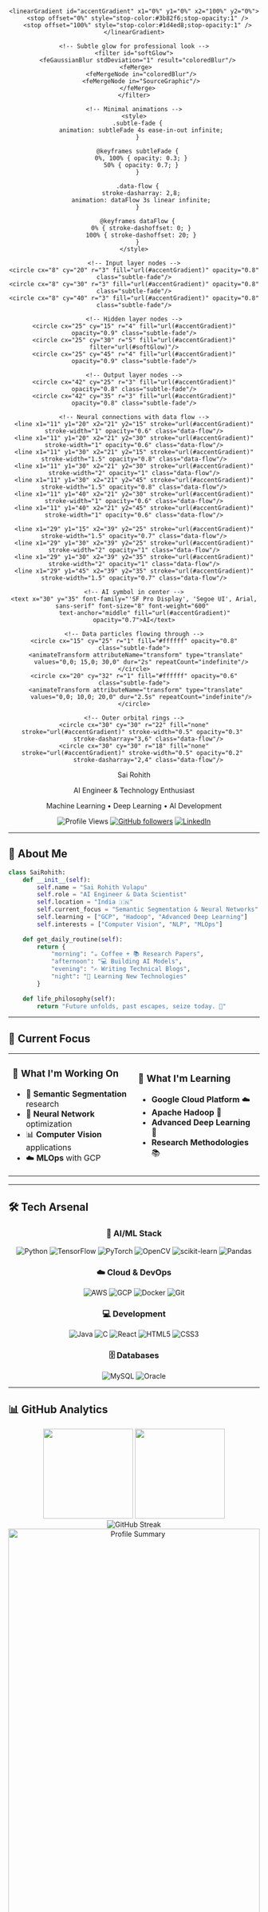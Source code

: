 <div align="center">
<svg width="800" height="200" xmlns="http://www.w3.org/2000/svg">
  <defs>
    <!-- Professional gradient definitions -->
    <linearGradient id="bgGradient" x1="0%" y1="0%" x2="100%" y2="0%">
      <stop offset="0%" style="stop-color:#0f0f0f;stop-opacity:1" />
      <stop offset="100%" style="stop-color:#1a1a1a;stop-opacity:1" />
    </linearGradient>
    
    <linearGradient id="accentGradient" x1="0%" y1="0%" x2="100%" y2="0%">
      <stop offset="0%" style="stop-color:#3b82f6;stop-opacity:1" />
      <stop offset="100%" style="stop-color:#1d4ed8;stop-opacity:1" />
    </linearGradient>
    
    <!-- Subtle glow for professional look -->
    <filter id="softGlow">
      <feGaussianBlur stdDeviation="1" result="coloredBlur"/>
      <feMerge> 
        <feMergeNode in="coloredBlur"/>
        <feMergeNode in="SourceGraphic"/>
      </feMerge>
    </filter>
    
    <!-- Minimal animations -->
    <style>
      .subtle-fade {
        animation: subtleFade 4s ease-in-out infinite;
      }
      
      @keyframes subtleFade {
        0%, 100% { opacity: 0.3; }
        50% { opacity: 0.7; }
      }
      
      .data-flow {
        stroke-dasharray: 2,8;
        animation: dataFlow 3s linear infinite;
      }
      
      @keyframes dataFlow {
        0% { stroke-dashoffset: 0; }
        100% { stroke-dashoffset: 20; }
      }
    </style>
  </defs>
  
  <!-- Background -->
  <rect width="800" height="200" fill="url(#bgGradient)"/>
  
  <!-- Subtle grid pattern -->
  <defs>
    <pattern id="grid" width="40" height="40" patternUnits="userSpaceOnUse">
      <path d="M 40 0 L 0 0 0 40" fill="none" stroke="#262626" stroke-width="0.5" opacity="0.3"/>
    </pattern>
  </defs>
  <rect width="800" height="200" fill="url(#grid)"/>
  
  <!-- Creative AI Neural Network Icon -->
  <g transform="translate(60, 70)">
    <!-- Outer neural network container -->
    <circle cx="30" cy="30" r="28" fill="none" stroke="url(#accentGradient)" stroke-width="1.5" opacity="0.4"/>
    
    <!-- Input layer nodes -->
    <circle cx="8" cy="20" r="3" fill="url(#accentGradient)" opacity="0.8" class="subtle-fade"/>
    <circle cx="8" cy="30" r="3" fill="url(#accentGradient)" opacity="0.8" class="subtle-fade"/>
    <circle cx="8" cy="40" r="3" fill="url(#accentGradient)" opacity="0.8" class="subtle-fade"/>
    
    <!-- Hidden layer nodes -->
    <circle cx="25" cy="15" r="4" fill="url(#accentGradient)" opacity="0.9" class="subtle-fade"/>
    <circle cx="25" cy="30" r="5" fill="url(#accentGradient)" filter="url(#softGlow)"/>
    <circle cx="25" cy="45" r="4" fill="url(#accentGradient)" opacity="0.9" class="subtle-fade"/>
    
    <!-- Output layer nodes -->
    <circle cx="42" cy="25" r="3" fill="url(#accentGradient)" opacity="0.8" class="subtle-fade"/>
    <circle cx="42" cy="35" r="3" fill="url(#accentGradient)" opacity="0.8" class="subtle-fade"/>
    
    <!-- Neural connections with data flow -->
    <line x1="11" y1="20" x2="21" y2="15" stroke="url(#accentGradient)" stroke-width="1" opacity="0.6" class="data-flow"/>
    <line x1="11" y1="20" x2="21" y2="30" stroke="url(#accentGradient)" stroke-width="1" opacity="0.6" class="data-flow"/>
    <line x1="11" y1="30" x2="21" y2="15" stroke="url(#accentGradient)" stroke-width="1.5" opacity="0.8" class="data-flow"/>
    <line x1="11" y1="30" x2="21" y2="30" stroke="url(#accentGradient)" stroke-width="2" opacity="1" class="data-flow"/>
    <line x1="11" y1="30" x2="21" y2="45" stroke="url(#accentGradient)" stroke-width="1.5" opacity="0.8" class="data-flow"/>
    <line x1="11" y1="40" x2="21" y2="30" stroke="url(#accentGradient)" stroke-width="1" opacity="0.6" class="data-flow"/>
    <line x1="11" y1="40" x2="21" y2="45" stroke="url(#accentGradient)" stroke-width="1" opacity="0.6" class="data-flow"/>
    
    <line x1="29" y1="15" x2="39" y2="25" stroke="url(#accentGradient)" stroke-width="1.5" opacity="0.7" class="data-flow"/>
    <line x1="29" y1="30" x2="39" y2="25" stroke="url(#accentGradient)" stroke-width="2" opacity="1" class="data-flow"/>
    <line x1="29" y1="30" x2="39" y2="35" stroke="url(#accentGradient)" stroke-width="2" opacity="1" class="data-flow"/>
    <line x1="29" y1="45" x2="39" y2="35" stroke="url(#accentGradient)" stroke-width="1.5" opacity="0.7" class="data-flow"/>
    
    <!-- AI symbol in center -->
    <text x="30" y="35" font-family="'SF Pro Display', 'Segoe UI', Arial, sans-serif" font-size="8" font-weight="600" 
          text-anchor="middle" fill="url(#accentGradient)" opacity="0.7">AI</text>
    
    <!-- Data particles flowing through -->
    <circle cx="15" cy="25" r="1" fill="#ffffff" opacity="0.8" class="subtle-fade">
      <animateTransform attributeName="transform" type="translate" 
        values="0,0; 15,0; 30,0" dur="2s" repeatCount="indefinite"/>
    </circle>
    <circle cx="20" cy="32" r="1" fill="#ffffff" opacity="0.6" class="subtle-fade">
      <animateTransform attributeName="transform" type="translate" 
        values="0,0; 10,0; 20,0" dur="2.5s" repeatCount="indefinite"/>
    </circle>
    
    <!-- Outer orbital rings -->
    <circle cx="30" cy="30" r="22" fill="none" stroke="url(#accentGradient)" stroke-width="0.5" opacity="0.3" 
            stroke-dasharray="3,6" class="data-flow"/>
    <circle cx="30" cy="30" r="18" fill="none" stroke="url(#accentGradient)" stroke-width="0.5" opacity="0.2" 
            stroke-dasharray="2,4" class="data-flow"/>
  </g>
  
  <!-- Main Name -->
  <text x="200" y="90" font-family="'SF Pro Display', 'Segoe UI', Arial, sans-serif" font-size="42" font-weight="300" 
        fill="#ffffff" filter="url(#softGlow)">
    Sai Rohith
  </text>
  
  <!-- Professional Title -->
  <text x="200" y="120" font-family="'SF Pro Display', 'Segoe UI', Arial, sans-serif" font-size="18" font-weight="400"
        fill="url(#accentGradient)">
    AI Engineer & Technology Enthusiast
  </text>
  
  <!-- Separator line -->
  <line x1="200" y1="135" x2="350" y2="135" stroke="url(#accentGradient)" stroke-width="1" opacity="0.6"/>
  
  <!-- Skills/Focus areas -->
  <text x="200" y="155" font-family="'SF Pro Display', 'Segoe UI', Arial, sans-serif" font-size="14" 
        fill="#a1a1aa" opacity="0.8">
    Machine Learning • Deep Learning • AI Development
  </text>
  
  <!-- Minimal geometric decoration -->
  <g transform="translate(650, 60)" class="subtle-fade">
    <!-- Modern hexagon pattern -->
    <polygon points="20,5 35,15 35,35 20,45 5,35 5,15" fill="none" stroke="url(#accentGradient)" stroke-width="1"/>
    <polygon points="20,15 30,22 30,33 20,40 10,33 10,22" fill="none" stroke="url(#accentGradient)" stroke-width="0.5" opacity="0.6"/>
    <circle cx="20" cy="27.5" r="3" fill="url(#accentGradient)" opacity="0.4"/>
  </g>
  
  <!-- Data visualization elements -->
  <g transform="translate(550, 120)">
    <!-- Simple bar chart representation -->
    <rect x="0" y="15" width="3" height="15" fill="url(#accentGradient)" opacity="0.6"/>
    <rect x="8" y="10" width="3" height="20" fill="url(#accentGradient)" opacity="0.8"/>
    <rect x="16" y="5" width="3" height="25" fill="url(#accentGradient)"/>
    <rect x="24" y="12" width="3" height="18" fill="url(#accentGradient)" opacity="0.7"/>
    <rect x="32" y="8" width="3" height="22" fill="url(#accentGradient)" opacity="0.9"/>
  </g>
</svg>

</div>

<div align="center">
  
  ![Profile Views](https://komarev.com/ghpvc/?username=sairohith28&label=Profile%20views&color=0e75b6&style=for-the-badge)
  [![GitHub followers](https://img.shields.io/github/followers/sairohith28?style=for-the-badge&color=blue)](https://github.com/sairohith28)
  [![LinkedIn](https://img.shields.io/badge/LinkedIn-Connect-blue?style=for-the-badge&logo=linkedin)](https://www.linkedin.com/in/sai-rohith-vulapu/)
  
</div>

---

## 🚀 About Me

```python
class SaiRohith:
    def __init__(self):
        self.name = "Sai Rohith Vulapu"
        self.role = "AI Engineer & Data Scientist"
        self.location = "India 🇮🇳"
        self.current_focus = "Semantic Segmentation & Neural Networks"
        self.learning = ["GCP", "Hadoop", "Advanced Deep Learning"]
        self.interests = ["Computer Vision", "NLP", "MLOps"]
        
    def get_daily_routine(self):
        return {
            "morning": "☕ Coffee + 📚 Research Papers",
            "afternoon": "💻 Building AI Models",
            "evening": "✍️ Writing Technical Blogs",
            "night": "🧠 Learning New Technologies"
        }
        
    def life_philosophy(self):
        return "Future unfolds, past escapes, seize today. 🌟"
```

---

## 🎯 Current Focus

<table>
<tr>
<td width="50%">

### 🔬 What I'm Working On
- 🧠 **Semantic Segmentation** research
- 🤖 **Neural Network** optimization
- 📊 **Computer Vision** applications
- ☁️ **MLOps** with GCP

</td>
<td width="50%">

### 🌱 What I'm Learning
- **Google Cloud Platform** ☁️
- **Apache Hadoop** 🐘
- **Advanced Deep Learning** 🧠
- **Research Methodologies** 📚

</td>
</tr>
</table>

---

## 🛠️ Tech Arsenal

<div align="center">

### 🧠 AI/ML Stack
![Python](https://img.shields.io/badge/Python-3776AB?style=for-the-badge&logo=python&logoColor=white)
![TensorFlow](https://img.shields.io/badge/TensorFlow-FF6F00?style=for-the-badge&logo=tensorflow&logoColor=white)
![PyTorch](https://img.shields.io/badge/PyTorch-EE4C2C?style=for-the-badge&logo=pytorch&logoColor=white)
![OpenCV](https://img.shields.io/badge/OpenCV-27338e?style=for-the-badge&logo=OpenCV&logoColor=white)
![scikit-learn](https://img.shields.io/badge/scikit--learn-F7931E?style=for-the-badge&logo=scikit-learn&logoColor=white)
![Pandas](https://img.shields.io/badge/pandas-150458?style=for-the-badge&logo=pandas&logoColor=white)

### ☁️ Cloud & DevOps
![AWS](https://img.shields.io/badge/AWS-232F3E?style=for-the-badge&logo=amazon-aws&logoColor=white)
![GCP](https://img.shields.io/badge/Google_Cloud-4285F4?style=for-the-badge&logo=google-cloud&logoColor=white)
![Docker](https://img.shields.io/badge/Docker-2496ED?style=for-the-badge&logo=docker&logoColor=white)
![Git](https://img.shields.io/badge/Git-F05032?style=for-the-badge&logo=git&logoColor=white)

### 💻 Development
![Java](https://img.shields.io/badge/Java-ED8B00?style=for-the-badge&logo=java&logoColor=white)
![C](https://img.shields.io/badge/C-00599C?style=for-the-badge&logo=c&logoColor=white)
![React](https://img.shields.io/badge/React-20232A?style=for-the-badge&logo=react&logoColor=61DAFB)
![HTML5](https://img.shields.io/badge/HTML5-E34F26?style=for-the-badge&logo=html5&logoColor=white)
![CSS3](https://img.shields.io/badge/CSS3-1572B6?style=for-the-badge&logo=css3&logoColor=white)

### 🗄️ Databases
![MySQL](https://img.shields.io/badge/MySQL-00000F?style=for-the-badge&logo=mysql&logoColor=white)
![Oracle](https://img.shields.io/badge/Oracle-F80000?style=for-the-badge&logo=Oracle&logoColor=white)

</div>

---

## 📊 GitHub Analytics

<div align="center">
  <img height="180em" src="https://github-readme-stats.vercel.app/api?username=sairohith28&show_icons=true&theme=tokyonight&include_all_commits=true&count_private=true"/>
  <img height="180em" src="https://github-readme-stats.vercel.app/api/top-langs/?username=sairohith28&layout=compact&langs_count=8&theme=tokyonight"/>
</div>

<div align="center">
  <img src="https://github-readme-streak-stats.herokuapp.com/?user=sairohith28&theme=tokyonight" alt="GitHub Streak" />
</div>

<div align="center">
  <img src="http://github-profile-summary-cards.vercel.app/api/cards/profile-details?username=sairohith28&theme=tokyonight" alt="Profile Summary" width="100%" />
</div>

---

## 🌐 Connect With Me

<div align="center">

[![LinkedIn](https://img.shields.io/badge/LinkedIn-0077B5?style=for-the-badge&logo=linkedin&logoColor=white)](https://www.linkedin.com/in/sai-rohith-vulapu/)
[![Medium](https://img.shields.io/badge/Medium-12100E?style=for-the-badge&logo=medium&logoColor=white)](https://medium.com/@vulapusairohith28)
[![Kaggle](https://img.shields.io/badge/Kaggle-20BEFF?style=for-the-badge&logo=Kaggle&logoColor=white)](https://www.kaggle.com/hitty28)
[![Instagram](https://img.shields.io/badge/Instagram-E4405F?style=for-the-badge&logo=instagram&logoColor=white)](https://instagram.com/sai_rohith_2812)
[![Gmail](https://img.shields.io/badge/Gmail-D14836?style=for-the-badge&logo=gmail&logoColor=white)](mailto:vulapusairohith28@gmail.com)

</div>

---

## 📝 Latest Blog Posts

<div align="center">
  
[![Sai Rohith's Blog Cards](https://github-cards-external-blogs.souravdey777.vercel.app/getMediumBlogs?username=vulapusairohith28&type=vertical)](https://medium.com/@vulapusairohith28)

</div>

---

## 🎯 Goals for 2025

```yaml
Research:
  - Complete semantic segmentation project
  - Publish research paper on neural networks
  - Contribute to open-source AI projects

Learning:
  - Master Google Cloud Platform
  - Deep dive into Apache Hadoop
  - Explore Large Language Models

Collaboration:
  - Work with AI research teams
  - Mentor aspiring data scientists
  - Build innovative AI solutions
```

---

## 💡 Fun Facts

<div align="center">

🎯 **Ask me about:** TensorFlow, Deep Learning, Computer Vision  
🔬 **Research Interest:** Neural Networks & Semantic Segmentation  
📚 **Philosophy:** "Future unfolds, past escapes, seize today."  
☕ **Fuel:** Coffee + Curiosity + Code  

</div>

---

<div align="center">
  
### 🌟 "Building AI solutions that make tomorrow better than today"

<img src="https://readme-typing-svg.herokuapp.com?font=Fira+Code&pause=1000&color=3B82F6&center=true&vCenter=true&width=435&lines=AI+Engineer+%26+Data+Scientist;Machine+Learning+Enthusiast;Computer+Vision+Researcher;Always+Learning+New+Technologies" alt="Typing SVG" />

</div>

<div align="center">
  <img src="https://capsule-render.vercel.app/api?type=waving&color=gradient&height=100&section=footer" width="100%" />
</div>
